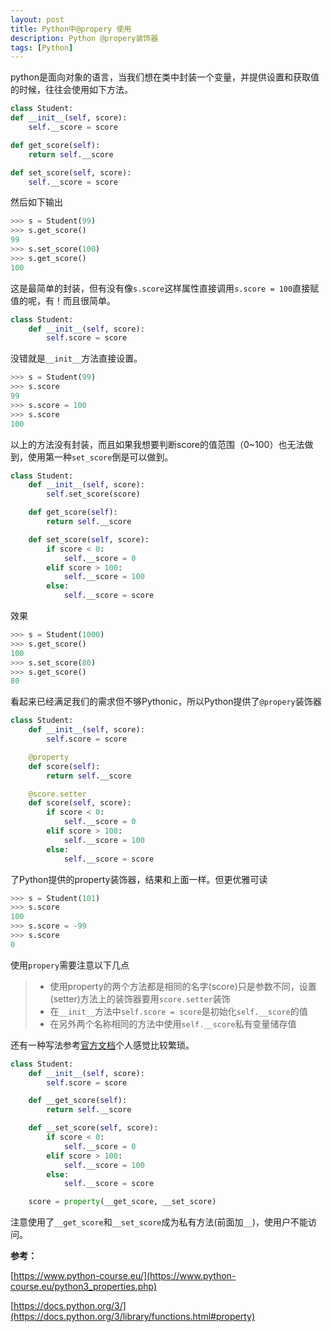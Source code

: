 ```yaml
---
layout: post
title: Python中@propery 使用
description: Python @propery装饰器
tags: [Python]
---
```


python是面向对象的语言，当我们想在类中封装一个变量，并提供设置和获取值的时候，往往会使用如下方法。

```python
class Student:
def __init__(self, score):
    self.__score = score

def get_score(self):
    return self.__score

def set_score(self, score):
    self.__score = score
```

然后如下输出

```python
>>> s = Student(99)
>>> s.get_score()
99
>>> s.set_score(100)
>>> s.get_score()
100
```

这是最简单的封装，但有没有像`s.score`这样属性直接调用`s.score = 100`直接赋值的呢，有！而且很简单。

```python
class Student:
    def __init__(self, score):
        self.score = score
```

没错就是`__init__`方法直接设置。

```python
>>> s = Student(99)
>>> s.score
99
>>> s.score = 100
>>> s.score
100
```

以上的方法没有封装，而且如果我想要判断score的值范围（0~100）也无法做到，使用第一种`set_score`倒是可以做到。

```python
class Student:
    def __init__(self, score):
        self.set_score(score)

    def get_score(self):
        return self.__score

    def set_score(self, score):
        if score < 0:
            self.__score = 0
        elif score > 100:
            self.__score = 100
        else:
            self.__score = score
```

效果

```python
>>> s = Student(1000)
>>> s.get_score()
100
>>> s.set_score(80)
>>> s.get_score()
80
```

看起来已经满足我们的需求但不够Pythonic，所以Python提供了`@propery`装饰器

```python
class Student:
    def __init__(self, score):
        self.score = score

    @property
    def score(self):
        return self.__score

    @score.setter
    def score(self, score):
        if score < 0:
            self.__score = 0
        elif score > 100:
            self.__score = 100
        else:
            self.__score = score
```

了Python提供的property装饰器，结果和上面一样。但更优雅可读

```python
>>> s = Student(101)
>>> s.score
100
>>> s.score = -99
>>> s.score
0
```


使用`propery`需要注意以下几点
> * 使用property的两个方法都是相同的名字(score)只是参数不同，设置(setter)方法上的装饰器要用`score.setter`装饰
> * 在`__init__`方法中`self.score = score`是初始化`self.__score`的值
> * 在另外两个名称相同的方法中使用`self.__score`私有变量储存值

还有一种写法参考[官方文档](https://docs.python.org/3/library/functions.html#property)个人感觉比较繁琐。

```python
class Student:
    def __init__(self, score):
        self.score = score

    def __get_score(self):
        return self.__score

    def __set_score(self, score):
        if score < 0:
            self.__score = 0
        elif score > 100:
            self.__score = 100
        else:
            self.__score = score

    score = property(__get_score, __set_score)
```

注意使用了`__get_score`和`__set_score`成为私有方法(前面加`__`)，使用户不能访问。

**参考：**

[https://www.python-course.eu/](https://www.python-course.eu/python3_properties.php)

[https://docs.python.org/3/](https://docs.python.org/3/library/functions.html#property)

